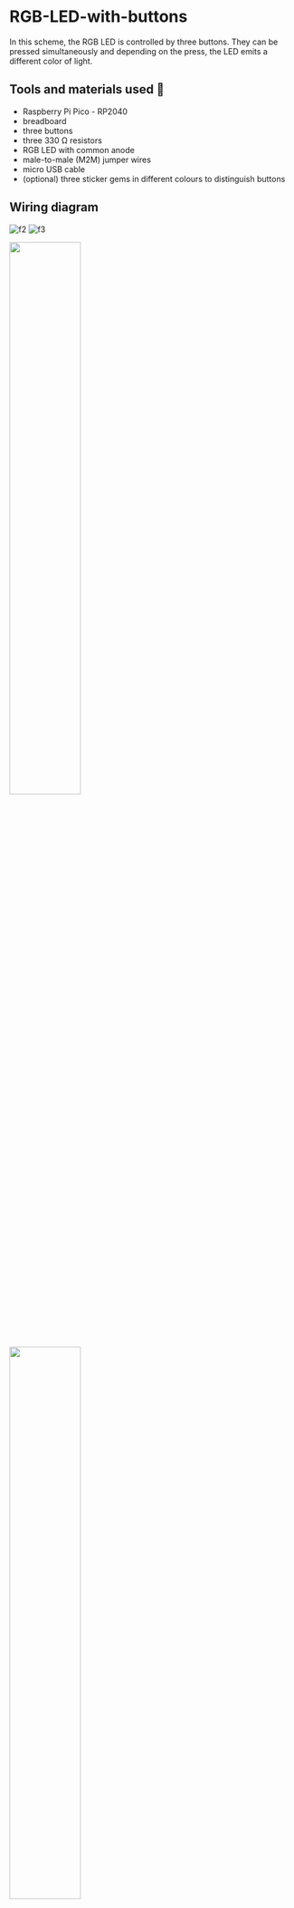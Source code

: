 # RGB-LED-with-buttons

In this scheme, the RGB LED is controlled by three buttons. They can be pressed simultaneously and depending on the press, the LED emits a different color of light. 

## Tools and materials used   :electric_plug:

- Raspberry Pi Pico - RP2040
-  breadboard
-  three buttons
-  three 330 Ω resistors
-  RGB LED with common anode
-  male-to-male (M2M) jumper wires
-  micro USB cable
- (optional) three sticker gems in different colours to distinguish buttons
## Wiring diagram

![f2](https://user-images.githubusercontent.com/68974023/210431920-b99bbb04-8809-47a4-af3e-c29857d91588.PNG)
![f3](https://user-images.githubusercontent.com/68974023/210431952-f3912e6a-bc8e-46d3-a8cc-a30338cb43bc.PNG)

<img src="https://user-images.githubusercontent.com/68974023/210433430-be1f8514-38ba-43fa-9a6c-2075372cb853.jpg" width=50% height=50%>
<img src="https://user-images.githubusercontent.com/68974023/210433439-581aacf5-9357-4c44-967f-639ea940c1fc.jpg" width=50% height=50%>

